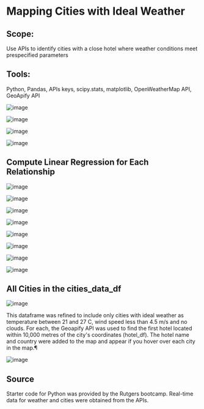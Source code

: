 # Mapping Cities with Ideal Weather

## Scope: 
Use APIs to identify cities with a close hotel where weather conditions meet prespecified parameters

## Tools: 
Python, Pandas, APIs keys, scipy.stats, matplotlib, OpenWeatherMap API, GeoApify API

![image](https://github.com/CMccormick0003/python-API-challenge/assets/120672518/edfd55c3-7531-422b-a71a-50d83a7143ba)

![image](https://github.com/CMccormick0003/python-API-challenge/assets/120672518/5a803292-f1e9-4261-a3db-44e819931f38)

![image](https://github.com/CMccormick0003/python-API-challenge/assets/120672518/8f037893-77e6-45fb-8214-a1260a6471f0)

![image](https://github.com/CMccormick0003/python-API-challenge/assets/120672518/93a97f5a-9fc7-41fe-b369-f39911895ea5)

## Compute Linear Regression for Each Relationship
![image](https://github.com/CMccormick0003/python-API-challenge/assets/120672518/17b46f80-514d-4d11-aeab-5bdb33c8969a)

![image](https://github.com/CMccormick0003/python-API-challenge/assets/120672518/26ba1273-2af7-4b8b-bb6d-4b542a2c4007)

![image](https://github.com/CMccormick0003/python-API-challenge/assets/120672518/2b934554-b58d-42c1-bfef-cede7f83193a)

![image](https://github.com/CMccormick0003/python-API-challenge/assets/120672518/4a753725-fdbd-4e42-b507-7330345a85d4)

![image](https://github.com/CMccormick0003/python-API-challenge/assets/120672518/db531b1e-7001-49c8-9aeb-0ffeb27a6783)

![image](https://github.com/CMccormick0003/python-API-challenge/assets/120672518/2338d4ff-cdcc-474b-a2a6-cc6f86be6974)

![image](https://github.com/CMccormick0003/python-API-challenge/assets/120672518/0e454f32-57f2-40f9-ba77-1cd41c6b3c8a)

![image](https://github.com/CMccormick0003/python-API-challenge/assets/120672518/02346c48-2720-480a-9cfd-b66d69d0508a)

## All Cities in the cities_data_df
![image](https://github.com/CMccormick0003/python-API-challenge/assets/120672518/aa772f09-be96-42dc-a368-d041cd160e4e)

This dataframe was refined to include only cities with ideal weather as temperature between 21 and 27 C, wind speed less than 4.5 m/s and no clouds.
For each, the Geoapify API was used to find the first hotel located within 10,000 metres of the city's coordinates (hotel_df).
The hotel name and  country were added to the map and appear if you hover over each city in the map.¶

![image](https://github.com/CMccormick0003/python-API-challenge/assets/120672518/3f1962db-e2af-4303-9895-b66c4b2b3d77)

## Source
Starter code for Python was provided by the Rutgers bootcamp.  Real-time data for weather and cities were obtained from the APIs.

